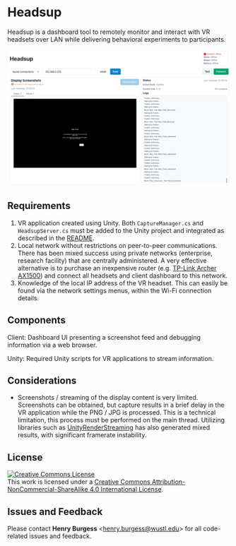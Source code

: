# Headsup

Headsup is a dashboard tool to remotely monitor and interact with VR headsets over LAN while delivering behavioral experiments to participants.

![Headsup client dashboard](screenshot.png)

## Requirements

1. VR application created using Unity. Both `CaptureManager.cs` and `HeadsupServer.cs` must be added to the Unity project and integrated as described in the [README](unity/README.md).
2. Local network without restrictions on peer-to-peer communications. There has been mixed success using private networks (enterprise, research facility) that are centrally administered. A very effective alternative is to purchase an inexpensive router (e.g. [TP-Link Archer AX1500](https://www.tp-link.com/us/home-networking/wifi-router/archer-ax1500/)) and connect all headsets and client dashboard to this network.
3. Knowledge of the local IP address of the VR headset. This can easily be found via the network settings menus, within the Wi-Fi connection details.

## Components

Client: Dashboard UI presenting a screenshot feed and debugging information via a web browser.

Unity: Required Unity scripts for VR applications to stream information.

## Considerations

* Screenshots / streaming of the display content is very limited. Screenshots can be obtained, but capture results in a brief delay in the VR application while the PNG / JPG is processed. This is a technical limitation, this process must be performed on the main thread. Utilizing libraries such as [UnityRenderStreaming](https://github.com/Unity-Technologies/UnityRenderStreaming) has also generated mixed results, with significant framerate instability.

## License

<!-- CC BY-NC-SA 4.0 License -->
<a rel="license" href="http://creativecommons.org/licenses/by-nc-sa/4.0/">
  <img alt="Creative Commons License" style="border-width:0" src="https://i.creativecommons.org/l/by-nc-sa/4.0/88x31.png" />
</a>
<br />
This work is licensed under a <a rel="license" href="http://creativecommons.org/licenses/by-nc-sa/4.0/">Creative Commons Attribution-NonCommercial-ShareAlike 4.0 International License</a>.

## Issues and Feedback

Please contact **Henry Burgess** <[henry.burgess@wustl.edu](mailto:henry.burgess@wustl.edu)> for all code-related issues and feedback.
